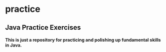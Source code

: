 # practice
## Java Practice Exercises
#### This is just a repository for practicing and polishing up fundamental skills in Java.
